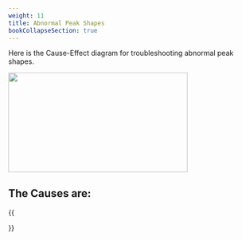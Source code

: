 ```yaml
---
weight: 11
title: Abnormal Peak Shapes
bookCollapseSection: true
---
```


Here is the Cause-Effect diagram for troubleshooting abnormal peak shapes.  

<img width ="360" height= "200" src = "/docs/images/Screenshot 2022-08-23 093050.png" style ="float: middle"/>


## The Causes are:

{{<section>}}


